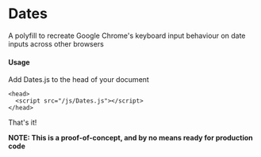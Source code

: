 # Dates

A polyfill to recreate Google Chrome's keyboard input behaviour on date inputs across other browsers

#### Usage

Add Dates.js to the head of your document

```
<head>
  <script src="/js/Dates.js"></script>
</head>
```

That's it!

**NOTE: This is a proof-of-concept, and by no means ready for production code**